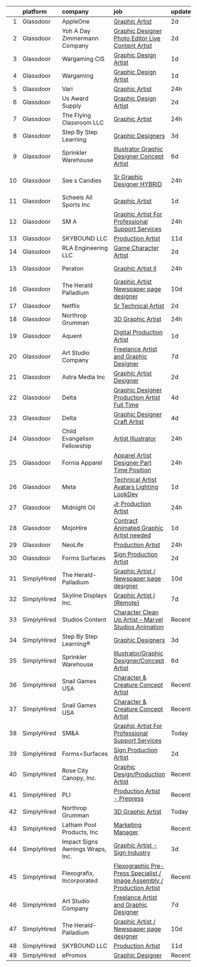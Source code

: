 

|    | platform    | company                          | job                                                                                                                                                                                                                                                                                                                                                                                                                                                                                                                                                                                                                                                                                                                                                                                                                                                                                                                                                                                                                                                                                                                                                                                                                                                                                                                                                                                                                                                                            | update_time   | location             |
|---:|:------------|:---------------------------------|:-------------------------------------------------------------------------------------------------------------------------------------------------------------------------------------------------------------------------------------------------------------------------------------------------------------------------------------------------------------------------------------------------------------------------------------------------------------------------------------------------------------------------------------------------------------------------------------------------------------------------------------------------------------------------------------------------------------------------------------------------------------------------------------------------------------------------------------------------------------------------------------------------------------------------------------------------------------------------------------------------------------------------------------------------------------------------------------------------------------------------------------------------------------------------------------------------------------------------------------------------------------------------------------------------------------------------------------------------------------------------------------------------------------------------------------------------------------------------------|:--------------|:---------------------|
|  1 | Glassdoor   | AppleOne                         | [Graphic Artist](https://www.glassdoor.com/partner/jobListing.htm?pos=108&ao=1110586&s=58&guid=00000182de12e4948e96e8e1f2351406&src=GD_JOB_AD&t=SR&vt=w&ea=1&cs=1_c82ddd13&cb=1661583156684&jobListingId=1008091761056&cpc=AC285F3A3ECA6BB0&jrtk=3-0-1gbf15p5lk62v801-1gbf15p642g8u000-0533d92347c23134--6NYlbfkN0Akmm0SHSm6KXMG3PLe28cvsql5ALZY-VGg2iXYcU3b0_QqRwb6uEYTLIurolMOrvzee4fojbyMPCU9Kwc2_8Y85Q0y5qu_TW7yxZ9n5qpQgE8eMsnpVPn2xbWw-NKnXj6fwIcQ6j5vX3u3Td1oRF5C1aQvZPvD7DjWtQyUC_bNsanPzwp5In7CNsUstlejIsJ2H1m0OSnCC6IwALZM68ZcHBnC5ADkRuLJHYdLRrZ3rxdTYRP-5-jixDRnOGaOe1h92mZhpApeOw9-PgYmiyLFqiKDUbqkBg8p-z62UotLm8GD55nmZKAZdzYm1OB6-0AGPj09MFtgEWy7yVx1QFpZcpQbsYl57sBSPSDae4aM_dsC7LZuA7Sxs9c2Md-j6_0PwfHoh41ZgWcmHMe4Vo8J8LFNHSO_tLleITktDhd7hPRCfisx5Oyud2CwPlZmUYTrfF_JEFgdjSYgC02dqCNQOUiK00Ui81WSIHIkgkFC9WNNYGdLvw0BzrR4qNcMmXFd4MtaBbXBxQMONoNQuoYzLU3jMM7uLxbBLxaEC3pDm24-vUzG9ny6JSYFNSLuTL13QfCn3pPMpwvYo9J09eEA)                                                                                                                                                                                                                                                                                                                                                                                                                                                                                                                                      | 2d            | Corona, CA           |
|  2 | Glassdoor   | Yoh  A Day   Zimmermann Company  | [Graphic Designer Photo Editor   Live Content Artist](https://www.glassdoor.com/partner/jobListing.htm?pos=110&ao=1110586&s=58&guid=00000182de12e4948e96e8e1f2351406&src=GD_JOB_AD&t=SR&vt=w&ea=1&cs=1_b6ed619e&cb=1661583156685&jobListingId=1008092127841&jrtk=3-0-1gbf15p5lk62v801-1gbf15p642g8u000-97c04bff3b3bab67--6NYlbfkN0Ae6Qmv8rNb3d5rEsMPL_plhvilYeiJERi7JqghURwQ9bq2mHgMGRGP2iYP1nqVQ_DIMryfs6BR5EyRixQCSfQQ1MuICmH795knzpaBdGJ9kSIKAtOkBBd-jxD4vAb_KigNpgnSCuBybEGJIMe3pDshcVyifdrpJZTLOeu60HVqNcceI-_ovfmSv43vsVD95zc1dF-sfsivjP9_zlRbI2N-xjuRRUFpTk5IWJJQMc9-iHJ4tLYdOt3vu-icyFq1bpcOiLgbF0N32Hgpf9vguMtKLpTDIw7rtk_AEyHNLgl6yVgBQ-a_i_3_ZEJG7ZS1OPbaJSiYJL9MrC01jqW8BQ2p7ZcWeC_pCRgzoYKisJHmWRNcH7vZ0dc3znxa9AaRZP9lE7i3vPEx2xEkWcRTkqQb4gIbEJ7dyoZ8LpLkFM9gbryfupK-O-P4s7zQqwaab_Xbz4KRW5A0KQ-RUdcCrDe-sCeuhQgZ5EI%3D)                                                                                                                                                                                                                                                                                                                                                                                                                                                                                                                                                                                                                                        | 2d            | San Diego, CA        |
|  3 | Glassdoor   | Wargaming CIS                    | [Graphic Design Artist](https://www.glassdoor.com/partner/jobListing.htm?pos=127&ao=1136043&s=58&guid=00000182de12e4948e96e8e1f2351406&src=GD_JOB_AD&t=SR&vt=w&ea=1&cs=1_f10846d1&cb=1661583156687&jobListingId=1008093965675&jrtk=3-0-1gbf15p5lk62v801-1gbf15p642g8u000-b2e13fdd90b45f13-)                                                                                                                                                                                                                                                                                                                                                                                                                                                                                                                                                                                                                                                                                                                                                                                                                                                                                                                                                                                                                                                                                                                                                                                    | 1d            | Chicago, IL          |
|  4 | Glassdoor   | Wargaming                        | [Graphic Design Artist](https://www.glassdoor.com/partner/jobListing.htm?pos=121&ao=1136043&s=58&guid=00000182de12e4948e96e8e1f2351406&src=GD_JOB_AD&t=SR&vt=w&ea=1&cs=1_3da73a2e&cb=1661583156687&jobListingId=1008093965674&jrtk=3-0-1gbf15p5lk62v801-1gbf15p642g8u000-e72d01e16fa1cac5-)                                                                                                                                                                                                                                                                                                                                                                                                                                                                                                                                                                                                                                                                                                                                                                                                                                                                                                                                                                                                                                                                                                                                                                                    | 1d            | Chicago, IL          |
|  5 | Glassdoor   | Vari                             | [Graphic Artist](https://www.glassdoor.com/partner/jobListing.htm?pos=115&ao=1136043&s=58&guid=00000182de12e4948e96e8e1f2351406&src=GD_JOB_AD&t=SR&vt=w&ea=1&cs=1_c5ea5af7&cb=1661583156686&jobListingId=1008097154213&jrtk=3-0-1gbf15p5lk62v801-1gbf15p642g8u000-729813416c93cbc6-)                                                                                                                                                                                                                                                                                                                                                                                                                                                                                                                                                                                                                                                                                                                                                                                                                                                                                                                                                                                                                                                                                                                                                                                           | 24h           | Coppell, TX          |
|  6 | Glassdoor   | Us Award Supply                  | [Graphic Design Artist](https://www.glassdoor.com/partner/jobListing.htm?pos=101&ao=1110586&s=58&guid=00000182de12e4948e96e8e1f2351406&src=GD_JOB_AD&t=SR&vt=w&ea=1&cs=1_ca1a5dca&cb=1661583156682&jobListingId=1008091063061&cpc=71532419B2302243&jrtk=3-0-1gbf15p5lk62v801-1gbf15p642g8u000-c9b77c4e0de81d20--6NYlbfkN0APToHrk7ILONyRglvlT3LJMO76dZGJsKlG8WQjsY8Cq4y0vpoc5mYwvyadFxjtlgHQ2OqzyRncl7UJ9Xu3ic5NZtg6wFSaoXCncWYSWCj75fqd-y28WpsW-R5GVzGjg3DUi-i9IhrKa9fqy5Qi_S0zl2_70VlWuj6iPmBH5kENc4xGiG-vprS4eKZz1MDb5KJzvFoDW56ak_T-Vd2sYjaL4Xve6IDHqSPU7ydhVAJDV1nrsh3F6na1ZTTryDzuezOh7oaIBsAXjS-aK2oc0rnIF9TDuahF4ysKeJXoFGwUn66QaHi2yT4Zk-K-15Ttjedn3n3FnO_R-IoTt_5w-md99tKqT7VfhvOfhIjAa3GonLCxrkw3qWKV4UdezCI2sEl4Syy4hirrDSLNS1OPT0RGlplitJC5sixPcTPYRstzGtLMPFx9uaZaMSUMGrXBB18XNAQakbTiVkectYStk7GDgn2sUGLC-0QrMKN5q1_lmh-x5P22OqwFjzKF0cps-3TtQY4WPiZELQ%3D%3D)                                                                                                                                                                                                                                                                                                                                                                                                                                                                                                                                                                                                   | 2d            | Madisonville, TX     |
|  7 | Glassdoor   | The Flying Classroom  LLC        | [Graphic Artist](https://www.glassdoor.com/partner/jobListing.htm?pos=103&ao=1110586&s=58&guid=00000182de12e4948e96e8e1f2351406&src=GD_JOB_AD&t=SR&vt=w&ea=1&cs=1_e40f7c8d&cb=1661583156683&jobListingId=1008096900469&cpc=82B3195DA92CAF92&jrtk=3-0-1gbf15p5lk62v801-1gbf15p642g8u000-c34366935d9dd4af--6NYlbfkN0BKgzQyzTF1Q9mOsR1amaS-juVGLjHt5Cdom-gEF9y-xZCaN_qau0nZ8uq0OWWEKu9zyd4BBRUXp2GqMsplVoYmIv1WqvRa4NlLhuufhuG0XIFocdQf_f6WGtoR7H2LtPTkjT23sRcxPeHAJXNHAu_vCspgGW5RtECOsbz0D-YYYbNjiQJ8AtBVVzK_hfCxlTdkbKnQ5zIJAKo5ZashZ6UUa641kY-Mwx9eXdCVzvyUCSTdySCvRb-Hqqz1v3IAuz2eYKDmlzyz7SGFBYGVXq7T0ctJipu4X9KgbqgEO7k8L-Ba6UUT03aN9f9cjZzNmPU_vyAvsfk-DKb_X3aVKtzYeMvg1houpZqOSqDE2MfhznBmmAlRoR5QWeDXu6pqRLggy1Hcgnt5reK5LortXRvbxaqKWecqlNA36ktALKpTchsM2l96sNITUXWYI0sqwPG26aNHDJi6ecNisaAnPRGL4fuH-v5QyNchVHABxZegh_GZmGfXOZVwkZ0tU8X2psQ%3D)                                                                                                                                                                                                                                                                                                                                                                                                                                                                                                                                                                                                                        | 24h           | Opa-locka, FL        |
|  8 | Glassdoor   | Step By Step Learning            | [Graphic Designers](https://www.glassdoor.com/partner/jobListing.htm?pos=114&ao=1136043&s=58&guid=00000182de12e4948e96e8e1f2351406&src=GD_JOB_AD&t=SR&vt=w&ea=1&cs=1_dd947be8&cb=1661583156686&jobListingId=1008089893648&jrtk=3-0-1gbf15p5lk62v801-1gbf15p642g8u000-9d5efbbbac5ff951-)                                                                                                                                                                                                                                                                                                                                                                                                                                                                                                                                                                                                                                                                                                                                                                                                                                                                                                                                                                                                                                                                                                                                                                                        | 3d            | Remote               |
|  9 | Glassdoor   | Sprinkler Warehouse              | [Illustrator Graphic Designer Concept Artist](https://www.glassdoor.com/partner/jobListing.htm?pos=129&ao=1136043&s=58&guid=00000182de12e4948e96e8e1f2351406&src=GD_JOB_AD&t=SR&vt=w&ea=1&cs=1_d6e4d549&cb=1661583156687&jobListingId=1008082704848&jrtk=3-0-1gbf15p5lk62v801-1gbf15p642g8u000-3aa528a1c950fa99-)                                                                                                                                                                                                                                                                                                                                                                                                                                                                                                                                                                                                                                                                                                                                                                                                                                                                                                                                                                                                                                                                                                                                                              | 6d            | Houston, TX          |
| 10 | Glassdoor   | See s Candies                    | [Sr Graphic Designer HYBRID](https://www.glassdoor.com/partner/jobListing.htm?pos=123&ao=1136043&s=58&guid=00000182de12e4948e96e8e1f2351406&src=GD_JOB_AD&t=SR&vt=w&cs=1_22fda40e&cb=1661583156687&jobListingId=1008097681511&jrtk=3-0-1gbf15p5lk62v801-1gbf15p642g8u000-d2defa57e4fafc63-)                                                                                                                                                                                                                                                                                                                                                                                                                                                                                                                                                                                                                                                                                                                                                                                                                                                                                                                                                                                                                                                                                                                                                                                    | 24h           | San Francisco, CA    |
| 11 | Glassdoor   | Scheels All Sports  Inc          | [Graphic Artist](https://www.glassdoor.com/partner/jobListing.htm?pos=117&ao=1136043&s=58&guid=00000182de12e4948e96e8e1f2351406&src=GD_JOB_AD&t=SR&vt=w&ea=1&cs=1_820adba4&cb=1661583156686&jobListingId=1008094922063&jrtk=3-0-1gbf15p5lk62v801-1gbf15p642g8u000-2c2340241ca2d431-)                                                                                                                                                                                                                                                                                                                                                                                                                                                                                                                                                                                                                                                                                                                                                                                                                                                                                                                                                                                                                                                                                                                                                                                           | 1d            | Fargo, ND            |
| 12 | Glassdoor   | SM A                             | [Graphic Artist For Professional Support Services](https://www.glassdoor.com/partner/jobListing.htm?pos=111&ao=1136043&s=58&guid=00000182de12e4948e96e8e1f2351406&src=GD_JOB_AD&t=SR&vt=w&cs=1_bcd3c8f8&cb=1661583156685&jobListingId=1008097158398&jrtk=3-0-1gbf15p5lk62v801-1gbf15p642g8u000-bfe02a9893aa4947-)                                                                                                                                                                                                                                                                                                                                                                                                                                                                                                                                                                                                                                                                                                                                                                                                                                                                                                                                                                                                                                                                                                                                                              | 24h           | Remote               |
| 13 | Glassdoor   | SKYBOUND LLC                     | [Production Artist](https://www.glassdoor.com/partner/jobListing.htm?pos=124&ao=1136043&s=58&guid=00000182de12e4948e96e8e1f2351406&src=GD_JOB_AD&t=SR&vt=w&ea=1&cs=1_45bdc4e8&cb=1661583156687&jobListingId=1008072505428&jrtk=3-0-1gbf15p5lk62v801-1gbf15p642g8u000-0f710d9763889ecd-)                                                                                                                                                                                                                                                                                                                                                                                                                                                                                                                                                                                                                                                                                                                                                                                                                                                                                                                                                                                                                                                                                                                                                                                        | 11d           | Remote               |
| 14 | Glassdoor   | RLA Engineering  LLC             | [Game Character Artist](https://www.glassdoor.com/partner/jobListing.htm?pos=126&ao=1136043&s=58&guid=00000182de12e4948e96e8e1f2351406&src=GD_JOB_AD&t=SR&vt=w&ea=1&cs=1_4425a5e3&cb=1661583156687&jobListingId=1008092193843&jrtk=3-0-1gbf15p5lk62v801-1gbf15p642g8u000-4c2bb6314242cf63-)                                                                                                                                                                                                                                                                                                                                                                                                                                                                                                                                                                                                                                                                                                                                                                                                                                                                                                                                                                                                                                                                                                                                                                                    | 2d            | Remote               |
| 15 | Glassdoor   | Peraton                          | [Graphic Artist II](https://www.glassdoor.com/partner/jobListing.htm?pos=102&ao=1110586&s=58&guid=00000182de12e4948e96e8e1f2351406&src=GD_JOB_AD&t=SR&vt=w&cs=1_2012a91b&cb=1661583156681&jobListingId=1008096537709&cpc=F5E96E35A1725171&jrtk=3-0-1gbf15p5lk62v801-1gbf15p642g8u000-0e53bcd46ed49704--6NYlbfkN0Cx7R8OmodZU4Ze4hnUhR0Myw3_voyDLMHXumN7ynSuTvZJ394letWvd6fX-ZR_lPaDZnhRKRSEYdtppoRiA3tumcjAOYywkgoUgLd_feHSw-PgM0scoVLfH41QfHIaAyG0AziiT0H-i91O0PmB5f0ebqAYKpbueN-r6me3LGDz4RxCaO8fpLWIEi9BHVIuU0zYhop7jpFLMkWDDvPZN9gFQrIhBWs-IYp_bhpBup3wZbss6S9mgFHzVsVoEvj4j1wyZNyJrqdsyYQDTzJdtAQD3JZtQsyALa8MmvwoMuEBOaLXDUeEn1Yr5SKDHJPaAZN49zokDYrlVt8UqPAbyYlSnAuNswPmsdr8WcFWCYjIYg_h4FZWGfuQ6x84qA4wphiLgDhLDI6eRGqGRJv5wBTH6dxNlw9DV4G6_B4w05uJLBYHXQGNQqx6X7B7BT3tySyE_MvaEda7BCGLTSlozYbJttn338lvFVwzBehYmirhvgSzs7vgVAVncRwQksOOfykn1K5-Hs3DkujEtCaot8N4MibKepeG-GBrY0t0ojCDRZGOCF-h_fFHUJI90w7ION1MTsKZCgnqs9uyycFl9f1kq1_pjZBt5MvH2BB_qCq61oEDqFOu69xFaSnrgDHq3u1lIbg1tak8qgv21LBq3d5k4qxRIahwPAHE5_CjcExnXvpknJpjfnHXyjRk5Tuu9Ny27Vti1JtX9C7rhloRPiDySwuMslCklr7AAAZwndHBER3KXilBnyQeg76r4kDeFOhm6KRQCuUQC1Y9kyaMMF0Z7sIvqgpwDGgMEV1sZtBG7X8OA4rBQ-753YnEeCUn5R_uSMOgGHobFZh_qmferzBroKJTrGhh7Gtcj5CZ6YAMLjXAv9ydpSsA3mFwsjVWg2FzHyJ7pev9RFBU0QCOpuF1eZrEqtx0JMSUjjZvrdUJWeNF0Y8QCWAV8_CqzEvwoa1FNErDjkNaXnS7orBwwZihdpdzQBdczFcnDhW-QJF6UWFmM18zgUPNfNxOcxzD9f_RyyEk4DMtvkjM29EgkPmu6YxH9rxITRWf80Tkxgo4PTeUnEJm0tK6nMuvXEammenqXwdacnotTNDNLksgFBe8)        | 24h           | Fort Meade, MD       |
| 16 | Glassdoor   | The Herald Palladium             | [Graphic Artist   Newspaper page designer](https://www.glassdoor.com/partner/jobListing.htm?pos=106&ao=1110586&s=58&guid=00000182de12e4948e96e8e1f2351406&src=GD_JOB_AD&t=SR&vt=w&ea=1&cs=1_f4b536e8&cb=1661583156684&jobListingId=1008073933660&cpc=6FC5BA77C9A4CD78&jrtk=3-0-1gbf15p5lk62v801-1gbf15p642g8u000-62096e212025d3a6--6NYlbfkN0BLOz3R2tXC2mhUicuG5hSo7xRQA9kfEQniDPT2yh4WeRNJVoEZFR01TCwwwqBh1Y6vOSiAy0RAxGDJvOFJJaTnL_uhcgITD9zbL8z1jkW3llcv7QpfJxBhoUlxYDTSxCF6Mtk2LtjA0dsoVKnCgYGLuQKLIkxPy2RDLUUDNO8W2e5Dj9quGqo0UUEVxbKFCMjIQUOQgtefTAceNNt1G8RuNzXDEDKd9YGCLUUbGu-gtlNThq3ttlYtn6ezhFTAMu_Lz9Pe0M8EMoL1dAhp9m3PC9dJEg4wfy4PxUO_7aR1V-K7DzFTG37dsnE1c5ttOAEkExzM75B7gq86IBvYth2OZIHB7koWZB2ctsxYUB1O_2s8Aq_YOv0uAKKyY35pe8IYTPYLWyCm_F_RbkAX5LA33mngc57m6sYrnAWn1fNAWv-q67pmK-M8QRzuOfHGmJKAC4HeSNWXuPtMY0npvFmsvGjc8EIMg28ZNG8wsTUSsIpYhL6a1dZkfSJ8eacDBsR9rOIRUVtVA2-E7xvezgDh)                                                                                                                                                                                                                                                                                                                                                                                                                                                                                                                                                                            | 10d           | Remote               |
| 17 | Glassdoor   | Netflix                          | [Sr  Technical Artist](https://www.glassdoor.com/partner/jobListing.htm?pos=118&ao=1136043&s=58&guid=00000182de12e4948e96e8e1f2351406&src=GD_JOB_AD&t=SR&vt=w&cs=1_52ac944d&cb=1661583156686&jobListingId=1008092458297&jrtk=3-0-1gbf15p5lk62v801-1gbf15p642g8u000-ab4da204e874a958-)                                                                                                                                                                                                                                                                                                                                                                                                                                                                                                                                                                                                                                                                                                                                                                                                                                                                                                                                                                                                                                                                                                                                                                                          | 2d            | Remote               |
| 18 | Glassdoor   | Northrop Grumman                 | [3D Graphic Artist](https://www.glassdoor.com/partner/jobListing.htm?pos=112&ao=1136043&s=58&guid=00000182de12e4948e96e8e1f2351406&src=GD_JOB_AD&t=SR&vt=w&cs=1_3f872c1d&cb=1661583156685&jobListingId=1008097859190&jrtk=3-0-1gbf15p5lk62v801-1gbf15p642g8u000-8337e6edf2f02138-)                                                                                                                                                                                                                                                                                                                                                                                                                                                                                                                                                                                                                                                                                                                                                                                                                                                                                                                                                                                                                                                                                                                                                                                             | 24h           | Colorado Springs, CO |
| 19 | Glassdoor   | Aquent                           | [Digital Production Artist](https://www.glassdoor.com/partner/jobListing.htm?pos=109&ao=1110586&s=58&guid=00000182de12e4948e96e8e1f2351406&src=GD_JOB_AD&t=SR&vt=w&cs=1_e8cefed1&cb=1661583156684&jobListingId=1008094068337&cpc=AC285F3A3ECA6BB0&jrtk=3-0-1gbf15p5lk62v801-1gbf15p642g8u000-598287316b02f1d1--6NYlbfkN0DMrcEu7yrtATojKJA7cEzGQ3FdRGWLh0CZQInL4ECGI9gD0Wolx9R2v-Aex0-GK073JfeDa6HIKd67A45xXaHsXn5n1bXXKt8KFvGtAdTAGTE-kANQ416bYWzFoExYNzf1gyJTACIiVh7hgPvGQGxeRrlZ0qdbwjFAZC2yi-MEGtW4O7uXeLB0umz08w_UDfGkwwto-zayVZ8Potlt_tqSC4zCXb84FeOb_o0vX8EVz1OSP8Li5qVk_-4DwcFo1MdNN8cgnGfZXT15DszfvhZiRvBuJMvysG0umAi3QY1FtB4iub0KrEa84zrPUEtdAT2zXBReDYD7TB0xJkVQbsV5s1Xnqwhy-abxy7x09t_kHw7MYhQ2TSBbONy9OU068GbpOc5jyAWV0DAA6euU3dzVP0A59vyksTWogfidfbfrpC97kwud-sWm3FD-WkMzM2PiZfu0lB809A%3D%3D)                                                                                                                                                                                                                                                                                                                                                                                                                                                                                                                                                                                                                                                                    | 1d            | Dallas, TX           |
| 20 | Glassdoor   | Art Studio Company               | [Freelance Artist and Graphic Designer](https://www.glassdoor.com/partner/jobListing.htm?pos=107&ao=1110586&s=58&guid=00000182de12e4948e96e8e1f2351406&src=GD_JOB_AD&t=SR&vt=w&ea=1&cs=1_6c545789&cb=1661583156684&jobListingId=1008081695157&cpc=6FC5BA77C9A4CD78&jrtk=3-0-1gbf15p5lk62v801-1gbf15p642g8u000-9396e9a279fa35b4--6NYlbfkN0ALmgNf42x7YEuTLQ5-efStH_XBJQTIREy_nAcK3-m3BWqXDy3YkN4oAc6b69r1uRLouu2J77DPjcaSY4APfgmbbrU4KVqSQO7uZ39vV_mL8O7pbwT-hghrNhEZLslXU74zVzypJ-0_FWcgjYf_JDjj-yTXcOIAuFFg42xALbDrLBUmgPHGROvLhGqPbmmABkJX03tqxamSluve4KuyAggzfd0goYM7zleqSBU1I4kr9rmiXE4-aWpP0NrWjIvIYd9dH8Q4gsYevpjiJJ7X42WqzcrKDfswRP0Ye02YFN1g_c3At1rziTJLd6lm7ezoMGY4rVzELB2KEEplZjj9dZiWwI0HZlLLVsSOxQDUXP2fKtAPMa6u9Fs-hSdk5w0fnMRsSKGiTnoouTr-yduIpP2hITCfYDExkpVTk41cwhpleiRriqLz7Xhiw4QAS9aRLvVguLBFxAcU5OH1mDDp3HBOpFDgUM6LS7Rs64Nh1nVOdXmLcn7zPlkxOWHoXiv9NyDRBJy7JYFrSm9aLzfFpEb1)                                                                                                                                                                                                                                                                                                                                                                                                                                                                                                                                                                               | 7d            | Cleveland, OH        |
| 21 | Glassdoor   | Astra Media  Inc                 | [Graphic Artist Designer](https://www.glassdoor.com/partner/jobListing.htm?pos=122&ao=1136043&s=58&guid=00000182de12e4948e96e8e1f2351406&src=GD_JOB_AD&t=SR&vt=w&ea=1&cs=1_12381a8c&cb=1661583156687&jobListingId=1008092139544&jrtk=3-0-1gbf15p5lk62v801-1gbf15p642g8u000-0251c603c86bcb54-)                                                                                                                                                                                                                                                                                                                                                                                                                                                                                                                                                                                                                                                                                                                                                                                                                                                                                                                                                                                                                                                                                                                                                                                  | 2d            | Woodland Hills, CA   |
| 22 | Glassdoor   | Delta                            | [Graphic Designer Production Artist   Full Time](https://www.glassdoor.com/partner/jobListing.htm?pos=120&ao=1136043&s=58&guid=00000182de12e4948e96e8e1f2351406&src=GD_JOB_AD&t=SR&vt=w&ea=1&cs=1_3af5101a&cb=1661583156686&jobListingId=1008087203685&jrtk=3-0-1gbf15p5lk62v801-1gbf15p642g8u000-966bcbb9acc02f20-)                                                                                                                                                                                                                                                                                                                                                                                                                                                                                                                                                                                                                                                                                                                                                                                                                                                                                                                                                                                                                                                                                                                                                           | 4d            | Yuma, AZ             |
| 23 | Glassdoor   | Delta                            | [Graphic Designer Craft Artist](https://www.glassdoor.com/partner/jobListing.htm?pos=128&ao=1136043&s=58&guid=00000182de12e4948e96e8e1f2351406&src=GD_JOB_AD&t=SR&vt=w&ea=1&cs=1_0af4fc1c&cb=1661583156687&jobListingId=1008087203679&jrtk=3-0-1gbf15p5lk62v801-1gbf15p642g8u000-e495f76784f02001-)                                                                                                                                                                                                                                                                                                                                                                                                                                                                                                                                                                                                                                                                                                                                                                                                                                                                                                                                                                                                                                                                                                                                                                            | 4d            | Chico, CA            |
| 24 | Glassdoor   | Child Evangelism Fellowship      | [Artist Illustrator](https://www.glassdoor.com/partner/jobListing.htm?pos=104&ao=1110586&s=58&guid=00000182de12e4948e96e8e1f2351406&src=GD_JOB_AD&t=SR&vt=w&ea=1&cs=1_359a62e9&cb=1661583156683&jobListingId=1008097247888&cpc=149B3D5996025BBA&jrtk=3-0-1gbf15p5lk62v801-1gbf15p642g8u000-5b74498310b517f4--6NYlbfkN0B3TR9fjcPWI1I0U1s8Xj-tIZQLTohrBDLR8eTwRNrsh6___QkIZjSA_TXPvC_ApiuNDU7BD1b-4HxnNu_3ApM9z-_TSf3Vws0tKqNdTJ5vkH_l843yEc5qLCKrQqMbocDdC_0S3PW2IM174bOXV9t3ZJ8Ne5uNPnQ4KnDRKxyWOvzsP7lRXTN2Q4cZbtg3fN1uJ9HYihC_7Bo5N5DFQQnGvafWUB6UTLA_p00I3qsRUc5jYFMXf-jDMDhcIn-nmFlHO6btL_T6ez-7a7nK217iac1sybmXgo-tZ3ydB7N74Ck9LYsU7_-sLhiZBKZOoQpwcfj4q_S-vcTW0NurozGdEPudSLLtmATJISFq5zSTOiIYuFduftg-JQhHT_HYpjI9HVPVuq3hM-L74VquURzugABpIREQCbaj6pj454DOYELm6MU8KJhGkuZaohe0IHjtCXfHz-awSUtC3XX2b81vf8OGHBe7fs8wAIOCWprfuHeZqskn7Dp204UmGVmsuXM%3D)                                                                                                                                                                                                                                                                                                                                                                                                                                                                                                                                                                                                                    | 24h           | Warrenton, MO        |
| 25 | Glassdoor   | Fornia Apparel                   | [Apparel Artist Designer Part Time Position](https://www.glassdoor.com/partner/jobListing.htm?pos=119&ao=1136043&s=58&guid=00000182de12e4948e96e8e1f2351406&src=GD_JOB_AD&t=SR&vt=w&ea=1&cs=1_c324e986&cb=1661583156686&jobListingId=1008097167290&jrtk=3-0-1gbf15p5lk62v801-1gbf15p642g8u000-a17a5e0c6c7dcecf-)                                                                                                                                                                                                                                                                                                                                                                                                                                                                                                                                                                                                                                                                                                                                                                                                                                                                                                                                                                                                                                                                                                                                                               | 24h           | Gardena, CA          |
| 26 | Glassdoor   | Meta                             | [Technical Artist  Avatars Lighting LookDev](https://www.glassdoor.com/partner/jobListing.htm?pos=105&ao=1110586&s=58&guid=00000182de12e4948e96e8e1f2351406&src=GD_JOB_AD&t=SR&vt=w&cs=1_94598c02&cb=1661583156682&jobListingId=1008095385189&cpc=56C4EA4A1A191A49&jrtk=3-0-1gbf15p5lk62v801-1gbf15p642g8u000-57f36e5fe2e7e5c4--6NYlbfkN0DYl4UJW4r1Vl7FEn6T9F-rD9lpC-0oMJVSiWjK_MGUd8e8cHXcpv6KPyjLHZEfqkUAZZDs191ixNCOBH8K7h8O6wIDwGETnoE_OXAMa6oZ_4wJHvw7F0Gy3E9bEgZyAuJR7VJ3pRAp5zDDFON8OSd7FsCA1zy1u1l6zlT6Th8a8X4YVmuqVCv5oxEGi4-HCDBI7tkjvj9VPX6KRweQtzh01OzlzGjOC1SN6VIzbxksoWPamvyHgqE81O8VG0DExo-ed6bb1HlUBl274B8fv9ZP8RApEI_bRZF-eTkld77D0ukLeVs4G2pX_zrWb68OWBE4h2Cz878GLOjH30Kr03tHYeCi0D4SsOUsipdBElaRZlvBIEHGHOgXoErI-AEPo1x9-2BMUTAK3aRzLovgINMCQmex_rjKMnoJRNUNsri3Rdeec6QzEos9agNwcIkBwhjw4WnAYm_5ItEz2FoE-A_SrcjA1JCG_QopejYgeSOoKEwFgUtQGloS-I21ZiFYjGoenDAvVIgg_1TroRtRjK83JpPsdQC-MHDxu-RwcX6Y0ZuwvG8UDB1PGGwAE0AN1wrqK9fPpXNAqScliy_xDcbIpdOCEWcsSeYTjnIRlgJ8fgMcRWMTd_R-dNaPxaiU7REiETgmu0npo9JTFHWaSaVgo7B4ZxgDJXxUXINgPsIc9aJWdF2QSogKtTKOdY86GbYEA-hsjpZr-97Jr0csPjkyZS35NsCiY-KTQjweesIZ5bwFdrbOipMx3XV3HeG04wIt2dgpYLNQkQN8GOJHovxhf4sJlNNVJJueoG2i5aCasTt5RQnviX0XXICQMEe8uqqH-CZBhYM2OMPlHYgAynC9EMvVbplKE9F5V_UmS6nfGxFtkmWt5vUocUyINap2zriZPSkZ3SdkX2NfKpn9emup23UOszFk_ReMzWyz3klWQiCfo4WE8ScdDhcYPQ4zYpnSinR2-S7zSU5U2xe6dtChjnEpzO6KBTZojAiC7Ehg7FkjOonTBk_JLMieWd4qawzMRz_TAXMH-JKFZFIz4jnCiMgxaqyCd5OnjTX1jkdmYcfiz9okCJFvDj33_8kRUww%3D) | 1d            | Remote               |
| 27 | Glassdoor   | Midnight Oil                     | [Jr  Production Artist](https://www.glassdoor.com/partner/jobListing.htm?pos=116&ao=1136043&s=58&guid=00000182de12e4948e96e8e1f2351406&src=GD_JOB_AD&t=SR&vt=w&cs=1_67648ff3&cb=1661583156686&jobListingId=1008097834445&jrtk=3-0-1gbf15p5lk62v801-1gbf15p642g8u000-ea7ea1635d0798b4-)                                                                                                                                                                                                                                                                                                                                                                                                                                                                                                                                                                                                                                                                                                                                                                                                                                                                                                                                                                                                                                                                                                                                                                                         | 24h           | Burbank, CA          |
| 28 | Glassdoor   | MojoHire                         | [Contract  Animated Graphic Artist needed](https://www.glassdoor.com/partner/jobListing.htm?pos=113&ao=1136043&s=58&guid=00000182de12e4948e96e8e1f2351406&src=GD_JOB_AD&t=SR&vt=w&ea=1&cs=1_e7b86455&cb=1661583156685&jobListingId=1008095533214&jrtk=3-0-1gbf15p5lk62v801-1gbf15p642g8u000-528bb10c93900726-)                                                                                                                                                                                                                                                                                                                                                                                                                                                                                                                                                                                                                                                                                                                                                                                                                                                                                                                                                                                                                                                                                                                                                                 | 1d            | Campbell, CA         |
| 29 | Glassdoor   | NeoLife                          | [Production Artist](https://www.glassdoor.com/partner/jobListing.htm?pos=125&ao=1136043&s=58&guid=00000182de12e4948e96e8e1f2351406&src=GD_JOB_AD&t=SR&vt=w&ea=1&cs=1_08c70bae&cb=1661583156687&jobListingId=1008097856776&jrtk=3-0-1gbf15p5lk62v801-1gbf15p642g8u000-38492953bbd35823-)                                                                                                                                                                                                                                                                                                                                                                                                                                                                                                                                                                                                                                                                                                                                                                                                                                                                                                                                                                                                                                                                                                                                                                                        | 24h           | Hayward, CA          |
| 30 | Glassdoor   | Forms Surfaces                   | [Sign Production Artist](https://www.glassdoor.com/partner/jobListing.htm?pos=130&ao=1136043&s=58&guid=00000182de12e4948e96e8e1f2351406&src=GD_JOB_AD&t=SR&vt=w&ea=1&cs=1_737c862e&cb=1661583156687&jobListingId=1008090995021&jrtk=3-0-1gbf15p5lk62v801-1gbf15p642g8u000-810b45b64ce08bf5-)                                                                                                                                                                                                                                                                                                                                                                                                                                                                                                                                                                                                                                                                                                                                                                                                                                                                                                                                                                                                                                                                                                                                                                                   | 2d            | Remote               |
| 31 | SimplyHired | The Herald-Palladium             | [Graphic Artist / Newspaper page designer](https://www.simplyhired.com/job/BfhouoKktYpPlfDx_I5h7YUM0GKI_92rIuSbKH292jr5oOKX4SYrqA?q=graphic+artist)                                                                                                                                                                                                                                                                                                                                                                                                                                                                                                                                                                                                                                                                                                                                                                                                                                                                                                                                                                                                                                                                                                                                                                                                                                                                                                                            | 10d           | Remote               |
| 32 | SimplyHired | Skyline Displays Inc.            | [Graphic Artist I (Remote)](https://www.simplyhired.com/job/wQyeSUW5wB54LbcvYxUfeB6qyKt55GB3gm4oqBaCLs1GL0rE_xLjRA?q=graphic+artist)                                                                                                                                                                                                                                                                                                                                                                                                                                                                                                                                                                                                                                                                                                                                                                                                                                                                                                                                                                                                                                                                                                                                                                                                                                                                                                                                           | 7d            | United States        |
| 33 | SimplyHired | Studios Content                  | [Character Clean Up Artist – Marvel Studios Animation](https://www.simplyhired.com/job/4W3Aw4hbaD5ednHi3UQrQHaDJsqVGaWCvKU1IVTgeMyta4h0NKRVHw?q=graphic+artist)                                                                                                                                                                                                                                                                                                                                                                                                                                                                                                                                                                                                                                                                                                                                                                                                                                                                                                                                                                                                                                                                                                                                                                                                                                                                                                                | Recently      | Burbank, CA          |
| 34 | SimplyHired | Step By Step Learning®           | [Graphic Designers](https://www.simplyhired.com/job/3VbmFWvuh2T401CK26HTT2Q73UGXEbWWfB_nd78x99QPunPPmCitcA?q=graphic+artist)                                                                                                                                                                                                                                                                                                                                                                                                                                                                                                                                                                                                                                                                                                                                                                                                                                                                                                                                                                                                                                                                                                                                                                                                                                                                                                                                                   | 3d            | Remote               |
| 35 | SimplyHired | Sprinkler Warehouse              | [Illustrator/Graphic Designer/Concept Artist](https://www.simplyhired.com/job/7btSyYhm0b02lcanI39tjS2ytuIS1Quwayx28K1zZnx5WS3_ebaObA?q=graphic+artist)                                                                                                                                                                                                                                                                                                                                                                                                                                                                                                                                                                                                                                                                                                                                                                                                                                                                                                                                                                                                                                                                                                                                                                                                                                                                                                                         | 6d            | Houston, TX          |
| 36 | SimplyHired | Snail Games USA                  | [Character & Creature Concept Artist](https://www.simplyhired.com/job/9zRbZWABpFZtD-rBL8gAzPB0JXUCAYloKc0z7lSteiwMJT3TMkR9Iw?q=graphic+artist)                                                                                                                                                                                                                                                                                                                                                                                                                                                                                                                                                                                                                                                                                                                                                                                                                                                                                                                                                                                                                                                                                                                                                                                                                                                                                                                                 | Recently      | Remote               |
| 37 | SimplyHired | Snail Games USA                  | [Character & Creature Concept Artist](https://www.simplyhired.com/job/9zRbZWABpFZtD-rBL8gAzPB0JXUCAYloKc0z7lSteiwMJT3TMkR9Iw?q=graphic+artist)                                                                                                                                                                                                                                                                                                                                                                                                                                                                                                                                                                                                                                                                                                                                                                                                                                                                                                                                                                                                                                                                                                                                                                                                                                                                                                                                 | Recently      | Remote               |
| 38 | SimplyHired | SM&A                             | [Graphic Artist For Professional Support Services](https://www.simplyhired.com/job/_bPrhCwkZNbSuf5seF8T_C-VYOqlw_tdVLb4gvB21EpNqYLtnKshzw?q=graphic+artist)                                                                                                                                                                                                                                                                                                                                                                                                                                                                                                                                                                                                                                                                                                                                                                                                                                                                                                                                                                                                                                                                                                                                                                                                                                                                                                                    | Today         | Remote               |
| 39 | SimplyHired | Forms+Surfaces                   | [Sign Production Artist](https://www.simplyhired.com/job/3sIPhM8zQC1xpWtDkRx2mQmOyRClc6v13jjRMszqr-FcYw3mPEbi-g?q=graphic+artist)                                                                                                                                                                                                                                                                                                                                                                                                                                                                                                                                                                                                                                                                                                                                                                                                                                                                                                                                                                                                                                                                                                                                                                                                                                                                                                                                              | 2d            | Remote               |
| 40 | SimplyHired | Rose City Canopy, Inc.           | [Graphic Design/Production Artist](https://www.simplyhired.com/job/fxJM8ZTC96-Btwll2MGmeUBjELYOaA5RUOfN2Ji5f4RJFOd_ZPS7oA?q=graphic+artist)                                                                                                                                                                                                                                                                                                                                                                                                                                                                                                                                                                                                                                                                                                                                                                                                                                                                                                                                                                                                                                                                                                                                                                                                                                                                                                                                    | Recently      | Eagle Bend, MN       |
| 41 | SimplyHired | PLI                              | [Production Artist - Prepress](https://www.simplyhired.com/job/BkkaHUJmTSeY0LVfb7Krl1qSF1xvckjld5Qx6rGcHDs2XuLDJmjwXQ?q=graphic+artist)                                                                                                                                                                                                                                                                                                                                                                                                                                                                                                                                                                                                                                                                                                                                                                                                                                                                                                                                                                                                                                                                                                                                                                                                                                                                                                                                        | Recently      | Cincinnati, OH       |
| 42 | SimplyHired | Northrop Grumman                 | [3D Graphic Artist](https://www.simplyhired.com/job/wA8woO6HoPeWCpqHPvu3a0gmYIVN2rUC7aS_bSArF5StoLM5w9fqeg?q=graphic+artist)                                                                                                                                                                                                                                                                                                                                                                                                                                                                                                                                                                                                                                                                                                                                                                                                                                                                                                                                                                                                                                                                                                                                                                                                                                                                                                                                                   | Today         | Colorado Springs, CO |
| 43 | SimplyHired | Latham Pool Products, Inc        | [Marketing Manager](https://www.simplyhired.com/job/dPT9JtrjiVR5UNpO4P3Nt4vqBLTeWHFe__NZky4UZgZ-JqxxoFePxw?q=graphic+artist)                                                                                                                                                                                                                                                                                                                                                                                                                                                                                                                                                                                                                                                                                                                                                                                                                                                                                                                                                                                                                                                                                                                                                                                                                                                                                                                                                   | Recently      | Latham, NY           |
| 44 | SimplyHired | Impact Signs Awnings Wraps, Inc. | [Graphic Artist - Sign Industry](https://www.simplyhired.com/job/bB3d8F4zhuJ2pcD8jk3cEakBXRROZfkV-S6fp00JsTyDrJOS3WclDQ?q=graphic+artist)                                                                                                                                                                                                                                                                                                                                                                                                                                                                                                                                                                                                                                                                                                                                                                                                                                                                                                                                                                                                                                                                                                                                                                                                                                                                                                                                      | 3d            | Sedalia, MO          |
| 45 | SimplyHired | Flexografix, Incorporated        | [Flexographic Pre-Press Specialist / Image Assembly / Production Artist](https://www.simplyhired.com/job/bz0oEgJfby4f-RdpI_JMI4ypoVfpQkFRzO4C_KdXua79GkJ3W7tZ6g?q=graphic+artist)                                                                                                                                                                                                                                                                                                                                                                                                                                                                                                                                                                                                                                                                                                                                                                                                                                                                                                                                                                                                                                                                                                                                                                                                                                                                                              | Recently      | Carol Stream, IL     |
| 46 | SimplyHired | Art Studio Company               | [Freelance Artist and Graphic Designer](https://www.simplyhired.com/job/m80xZfxFFVSBejaPHVIdwyg0C5kPDFWkYKXI_0nVK2ca2-NY8k0NCA?q=graphic+artist)                                                                                                                                                                                                                                                                                                                                                                                                                                                                                                                                                                                                                                                                                                                                                                                                                                                                                                                                                                                                                                                                                                                                                                                                                                                                                                                               | 7d            | Cleveland, OH        |
| 47 | SimplyHired | The Herald-Palladium             | [Graphic Artist / Newspaper page designer](https://www.simplyhired.com/job/BfhouoKktYpPlfDx_I5h7YUM0GKI_92rIuSbKH292jr5oOKX4SYrqA?q=graphic+artist)                                                                                                                                                                                                                                                                                                                                                                                                                                                                                                                                                                                                                                                                                                                                                                                                                                                                                                                                                                                                                                                                                                                                                                                                                                                                                                                            | 10d           | Remote               |
| 48 | SimplyHired | SKYBOUND LLC                     | [Production Artist](https://www.simplyhired.com/job/dk4k6hgmio7l_k-L_39QdWg9uEYG8i4Tzhu4XKnWDF0iHXw8sfuX6g?q=graphic+artist)                                                                                                                                                                                                                                                                                                                                                                                                                                                                                                                                                                                                                                                                                                                                                                                                                                                                                                                                                                                                                                                                                                                                                                                                                                                                                                                                                   | 11d           | Remote               |
| 49 | SimplyHired | ePromos                          | [Graphic Designer](https://www.simplyhired.com/job/upEux1jvLQnz7BVXPstGEzuwIrc3BkWzklM-QfYCECGQfjjPHkz4dA?q=graphic+artist)                                                                                                                                                                                                                                                                                                                                                                                                                                                                                                                                                                                                                                                                                                                                                                                                                                                                                                                                                                                                                                                                                                                                                                                                                                                                                                                                                    | Recently      | Remote               |
